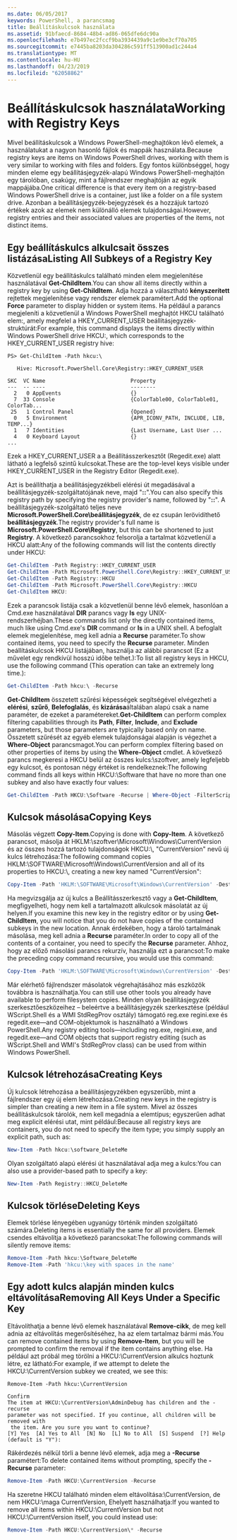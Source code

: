 ```yaml
---
ms.date: 06/05/2017
keywords: PowerShell, a parancsmag
title: Beállításkulcsok használata
ms.assetid: 91bfaecd-8684-48b4-ad86-065dfe6dc90a
ms.openlocfilehash: e7b497ec2fccf9ba3934439a9c1e9be3cf70a705
ms.sourcegitcommit: e7445ba8203da304286c591ff513900ad1c244a4
ms.translationtype: MT
ms.contentlocale: hu-HU
ms.lasthandoff: 04/23/2019
ms.locfileid: "62058862"
---
```

# <a name="working-with-registry-keys"></a><span data-ttu-id="3050c-103">Beállításkulcsok használata</span><span class="sxs-lookup"><span data-stu-id="3050c-103">Working with Registry Keys</span></span>

<span data-ttu-id="3050c-104">Mivel beállításkulcsok a Windows PowerShell-meghajtókon lévő elemek, a használatukat a nagyon hasonló fájlok és mappák használata.</span><span class="sxs-lookup"><span data-stu-id="3050c-104">Because registry keys are items on Windows PowerShell drives, working with them is very similar to working with files and folders.</span></span> <span data-ttu-id="3050c-105">Egy fontos különbséggel, hogy minden eleme egy beállításjegyzék-alapú Windows PowerShell-meghajtón egy tárolóban, csakúgy, mint a fájlrendszer meghajtóján az egyik mappájába.</span><span class="sxs-lookup"><span data-stu-id="3050c-105">One critical difference is that every item on a registry-based Windows PowerShell drive is a container, just like a folder on a file system drive.</span></span> <span data-ttu-id="3050c-106">Azonban a beállításjegyzék-bejegyzések és a hozzájuk tartozó értékek azok az elemek nem különálló elemek tulajdonságai.</span><span class="sxs-lookup"><span data-stu-id="3050c-106">However, registry entries and their associated values are properties of the items, not distinct items.</span></span>

## <a name="listing-all-subkeys-of-a-registry-key"></a><span data-ttu-id="3050c-107">Egy beállításkulcs alkulcsait összes listázása</span><span class="sxs-lookup"><span data-stu-id="3050c-107">Listing All Subkeys of a Registry Key</span></span>

<span data-ttu-id="3050c-108">Közvetlenül egy beállításkulcs található minden elem megjelenítése használatával **Get-ChildItem**.</span><span class="sxs-lookup"><span data-stu-id="3050c-108">You can show all items directly within a registry key by using **Get-ChildItem**.</span></span> <span data-ttu-id="3050c-109">Adja hozzá a választható **kényszerített** rejtettek megjelenítése vagy rendszer elemek paramétert.</span><span class="sxs-lookup"><span data-stu-id="3050c-109">Add the optional **Force** parameter to display hidden or system items.</span></span> <span data-ttu-id="3050c-110">Ha például a parancs megjeleníti a közvetlenül a Windows PowerShell meghajtót HKCU található elem:, amely megfelel a HKEY_CURRENT_USER beállításjegyzék-struktúrát:</span><span class="sxs-lookup"><span data-stu-id="3050c-110">For example, this command displays the items directly within Windows PowerShell drive HKCU:, which corresponds to the HKEY_CURRENT_USER registry hive:</span></span>

```
PS> Get-ChildItem -Path hkcu:\

   Hive: Microsoft.PowerShell.Core\Registry::HKEY_CURRENT_USER

SKC  VC Name                           Property
---  -- ----                           --------
  2   0 AppEvents                      {}
  7  33 Console                        {ColorTable00, ColorTable01, ColorTab...
 25   1 Control Panel                  {Opened}
  0   5 Environment                    {APR_ICONV_PATH, INCLUDE, LIB, TEMP...}
  1   7 Identities                     {Last Username, Last User ...
  4   0 Keyboard Layout                {}
...
```

<span data-ttu-id="3050c-111">Ezek a HKEY_CURRENT_USER a a Beállításszerkesztőt (Regedit.exe) alatt látható a legfelső szintű kulcsokat.</span><span class="sxs-lookup"><span data-stu-id="3050c-111">These are the top-level keys visible under HKEY_CURRENT_USER in the Registry Editor (Regedit.exe).</span></span>

<span data-ttu-id="3050c-112">Azt is beállíthatja a beállításjegyzékbeli elérési út megadásával a beállításjegyzék-szolgáltatójának neve, majd "**::**".</span><span class="sxs-lookup"><span data-stu-id="3050c-112">You can also specify this registry path by specifying the registry provider's name, followed by "**::**".</span></span> <span data-ttu-id="3050c-113">A beállításjegyzék-szolgáltató teljes neve **Microsoft.PowerShell.Core\\beállításjegyzék**, de ez csupán lerövidíthető **beállításjegyzék**.</span><span class="sxs-lookup"><span data-stu-id="3050c-113">The registry provider's full name is **Microsoft.PowerShell.Core\\Registry**, but this can be shortened to just **Registry**.</span></span> <span data-ttu-id="3050c-114">A következő parancsokhoz felsorolja a tartalmat közvetlenül a HKCU alatt:</span><span class="sxs-lookup"><span data-stu-id="3050c-114">Any of the following commands will list the contents directly under HKCU:</span></span>

```powershell
Get-ChildItem -Path Registry::HKEY_CURRENT_USER
Get-ChildItem -Path Microsoft.PowerShell.Core\Registry::HKEY_CURRENT_USER
Get-ChildItem -Path Registry::HKCU
Get-ChildItem -Path Microsoft.PowerShell.Core\Registry::HKCU
Get-ChildItem HKCU:
```

<span data-ttu-id="3050c-115">Ezek a parancsok listája csak a közvetlenül benne lévő elemek, hasonlóan a Cmd.exe használatával **DIR** parancs vagy **ls** egy UNIX-rendszerhéjban.</span><span class="sxs-lookup"><span data-stu-id="3050c-115">These commands list only the directly contained items, much like using Cmd.exe's **DIR** command or **ls** in a UNIX shell.</span></span> <span data-ttu-id="3050c-116">A befoglalt elemek megjelenítése, meg kell adnia a **Recurse** paraméter.</span><span class="sxs-lookup"><span data-stu-id="3050c-116">To show contained items, you need to specify the **Recurse** parameter.</span></span> <span data-ttu-id="3050c-117">Minden beállításkulcsok HKCU listájában, használja az alábbi parancsot (Ez a művelet egy rendkívül hosszú időbe telhet.):</span><span class="sxs-lookup"><span data-stu-id="3050c-117">To list all registry keys in HKCU, use the following command (This operation can take an extremely long time.):</span></span>

```powershell
Get-ChildItem -Path hkcu:\ -Recurse
```

<span data-ttu-id="3050c-118">**Get-ChildItem** összetett szűrési képességek segítségével elvégezheti a **elérési**, **szűrő**, **Belefoglalás**, és **kizárása**általában alapú csak a name paraméter, de ezeket a paramétereket.</span><span class="sxs-lookup"><span data-stu-id="3050c-118">**Get-ChildItem** can perform complex filtering capabilities through its **Path**, **Filter**, **Include**, and **Exclude** parameters, but those parameters are typically based only on name.</span></span> <span data-ttu-id="3050c-119">Összetett szűrését az egyéb elemek tulajdonságai alapján is végezhet a **Where-Object** parancsmagot.</span><span class="sxs-lookup"><span data-stu-id="3050c-119">You can perform complex filtering based on other properties of items by using the **Where-Object** cmdlet.</span></span> <span data-ttu-id="3050c-120">A következő parancs megkeresi a HKCU belül az összes kulcs:\\szoftver, amely legfeljebb egy kulcsot, és pontosan négy értéket is rendelkeznek:</span><span class="sxs-lookup"><span data-stu-id="3050c-120">The following command finds all keys within HKCU:\\Software that have no more than one subkey and also have exactly four values:</span></span>

```powershell
Get-ChildItem -Path HKCU:\Software -Recurse | Where-Object -FilterScript {($_.SubKeyCount -le 1) -and ($_.ValueCount -eq 4) }
```

## <a name="copying-keys"></a><span data-ttu-id="3050c-121">Kulcsok másolása</span><span class="sxs-lookup"><span data-stu-id="3050c-121">Copying Keys</span></span>

<span data-ttu-id="3050c-122">Másolás végzett **Copy-Item**.</span><span class="sxs-lookup"><span data-stu-id="3050c-122">Copying is done with **Copy-Item**.</span></span> <span data-ttu-id="3050c-123">A következő parancsot, másolja át HKLM:\\szoftver\\Microsoft\\Windows\\CurrentVersion és az összes hozzá tartozó tulajdonságok HKCU:\\, "CurrentVersion" nevű új kulcs létrehozása:</span><span class="sxs-lookup"><span data-stu-id="3050c-123">The following command copies HKLM:\\SOFTWARE\\Microsoft\\Windows\\CurrentVersion and all of its properties to HKCU:\\, creating a new key named "CurrentVersion":</span></span>

```powershell
Copy-Item -Path 'HKLM:\SOFTWARE\Microsoft\Windows\CurrentVersion' -Destination hkcu:
```

<span data-ttu-id="3050c-124">Ha megvizsgálja az új kulcs a Beállításszerkesztő vagy a **Get-ChildItem**, megfigyelheti, hogy nem kell a tartalmazott alkulcsok másolatát az új helyen.</span><span class="sxs-lookup"><span data-stu-id="3050c-124">If you examine this new key in the registry editor or by using **Get-ChildItem**, you will notice that you do not have copies of the contained subkeys in the new location.</span></span> <span data-ttu-id="3050c-125">Annak érdekében, hogy a tároló tartalmának másolása, meg kell adnia a **Recurse** paraméter.</span><span class="sxs-lookup"><span data-stu-id="3050c-125">In order to copy all of the contents of a container, you need to specify the **Recurse** parameter.</span></span> <span data-ttu-id="3050c-126">Ahhoz, hogy az előző másolási parancs rekurzív, használja ezt a parancsot:</span><span class="sxs-lookup"><span data-stu-id="3050c-126">To make the preceding copy command recursive, you would use this command:</span></span>

```powershell
Copy-Item -Path 'HKLM:\SOFTWARE\Microsoft\Windows\CurrentVersion' -Destination hkcu: -Recurse
```

<span data-ttu-id="3050c-127">Már elérhető fájlrendszer másolatok végrehajtásához más eszközök továbbra is használhatja.</span><span class="sxs-lookup"><span data-stu-id="3050c-127">You can still use other tools you already have available to perform filesystem copies.</span></span> <span data-ttu-id="3050c-128">Minden olyan beállításjegyzék szerkesztőeszközeihez – beleértve a beállításjegyzék szerkesztése (például WScript.Shell és a WMI StdRegProv osztály) támogató reg.exe regini.exe és regedit.exe—and COM-objektumok is használható a Windows PowerShell.</span><span class="sxs-lookup"><span data-stu-id="3050c-128">Any registry editing tools—including reg.exe, regini.exe, and regedit.exe—and COM objects that support registry editing (such as WScript.Shell and WMI's StdRegProv class) can be used from within Windows PowerShell.</span></span>

## <a name="creating-keys"></a><span data-ttu-id="3050c-129">Kulcsok létrehozása</span><span class="sxs-lookup"><span data-stu-id="3050c-129">Creating Keys</span></span>

<span data-ttu-id="3050c-130">Új kulcsok létrehozása a beállításjegyzékben egyszerűbb, mint a fájlrendszer egy új elem létrehozása.</span><span class="sxs-lookup"><span data-stu-id="3050c-130">Creating new keys in the registry is simpler than creating a new item in a file system.</span></span> <span data-ttu-id="3050c-131">Mivel az összes beállításkulcsok tárolók, nem kell megadnia a elemtípus; egyszerűen adhat meg explicit elérési utat, mint például:</span><span class="sxs-lookup"><span data-stu-id="3050c-131">Because all registry keys are containers, you do not need to specify the item type; you simply supply an explicit path, such as:</span></span>

```powershell
New-Item -Path hkcu:\software_DeleteMe
```

<span data-ttu-id="3050c-132">Olyan szolgáltató alapú elérési út használatával adja meg a kulcs:</span><span class="sxs-lookup"><span data-stu-id="3050c-132">You can also use a provider-based path to specify a key:</span></span>

```powershell
New-Item -Path Registry::HKCU_DeleteMe
```

## <a name="deleting-keys"></a><span data-ttu-id="3050c-133">Kulcsok törlése</span><span class="sxs-lookup"><span data-stu-id="3050c-133">Deleting Keys</span></span>

<span data-ttu-id="3050c-134">Elemek törlése lényegében ugyanúgy történik minden szolgáltató számára.</span><span class="sxs-lookup"><span data-stu-id="3050c-134">Deleting items is essentially the same for all providers.</span></span> <span data-ttu-id="3050c-135">Elemek csendes eltávolítja a következő parancsokat:</span><span class="sxs-lookup"><span data-stu-id="3050c-135">The following commands will silently remove items:</span></span>

```powershell
Remove-Item -Path hkcu:\Software_DeleteMe
Remove-Item -Path 'hkcu:\key with spaces in the name'
```

## <a name="removing-all-keys-under-a-specific-key"></a><span data-ttu-id="3050c-136">Egy adott kulcs alapján minden kulcs eltávolítása</span><span class="sxs-lookup"><span data-stu-id="3050c-136">Removing All Keys Under a Specific Key</span></span>

<span data-ttu-id="3050c-137">Eltávolíthatja a benne lévő elemek használatával **Remove-cikk**, de meg kell adnia az eltávolítás megerősítéséhez, ha az elem tartalmaz bármi más.</span><span class="sxs-lookup"><span data-stu-id="3050c-137">You can remove contained items by using **Remove-Item**, but you will be prompted to confirm the removal if the item contains anything else.</span></span> <span data-ttu-id="3050c-138">Ha például azt próbál meg törölni a HKCU:\\CurrentVersion alkulcs hoztunk létre, ez látható:</span><span class="sxs-lookup"><span data-stu-id="3050c-138">For example, if we attempt to delete the HKCU:\\CurrentVersion subkey we created, we see this:</span></span>

```
Remove-Item -Path hkcu:\CurrentVersion

Confirm
The item at HKCU:\CurrentVersion\AdminDebug has children and the -recurse
parameter was not specified. If you continue, all children will be removed with
 the item. Are you sure you want to continue?
[Y] Yes  [A] Yes to All  [N] No  [L] No to All  [S] Suspend  [?] Help
(default is "Y"):
```

<span data-ttu-id="3050c-139">Rákérdezés nélkül törli a benne lévő elemek, adja meg a **-Recurse** paramétert:</span><span class="sxs-lookup"><span data-stu-id="3050c-139">To delete contained items without prompting, specify the **-Recurse** parameter:</span></span>

```powershell
Remove-Item -Path HKCU:\CurrentVersion -Recurse
```

<span data-ttu-id="3050c-140">Ha szeretne HKCU található minden elem eltávolítása:\\CurrentVersion, de nem HKCU:\\maga CurrentVersion, Ehelyett használhatja:</span><span class="sxs-lookup"><span data-stu-id="3050c-140">If you wanted to remove all items within HKCU:\\CurrentVersion but not HKCU:\\CurrentVersion itself, you could instead use:</span></span>

```powershell
Remove-Item -Path HKCU:\CurrentVersion\* -Recurse
```